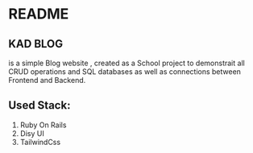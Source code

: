 # README

## KAD BLOG
is a simple Blog website , created as a School project to demonstrait all CRUD operations and SQL databases as well as connections between Frontend and Backend.


## Used Stack:

1. Ruby On Rails
2. Disy UI
3. TailwindCss